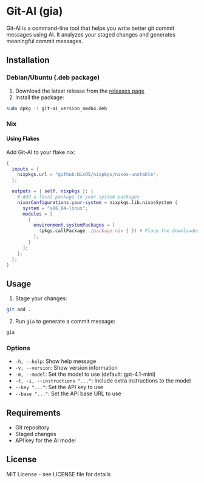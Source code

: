 # Git-AI (gia)

Git-AI is a command-line tool that helps you write better git commit messages using AI. It analyzes your staged changes and generates meaningful commit messages.

## Installation

### Debian/Ubuntu (.deb package)

1. Download the latest release from the [releases page](https://github.com/MartianInGreen/git-ai/releases)
2. Install the package:
```bash
sudo dpkg -i git-ai_version_amd64.deb
```

### Nix

#### Using Flakes

Add Git-AI to your flake.nix:

```nix
{
  inputs = {
    nixpkgs.url = "github:NixOS/nixpkgs/nixos-unstable";
  };

  outputs = { self, nixpkgs }: {
    # Add a local package to your system packages
    nixosConfigurations.your-system = nixpkgs.lib.nixosSystem {
      system = "x86_64-linux";
      modules = [
        {
          environment.systemPackages = [
            (pkgs.callPackage ./package.nix { }) # Place the downloaded package.nix for example in packages/ within your .nixos configuration. Rename it to for example `git-ai.nix`.
          ];
        }
      ];
    };
  };
}
```

## Usage

1. Stage your changes:
```bash
git add .
```

2. Run `gia` to generate a commit message:
```bash
gia
```

### Options

- `-h, --help`: Show help message
- `-v, --version`: Show version information
- `-m, --model`: Set the model to use (default: gpt-4.1-mini)
- `-t, -i, --instructions "..."`: Include extra instructions to the model
- `--key "..."`: Set the API key to use
- `--base "..."`: Set the API base URL to use

## Requirements

- Git repository
- Staged changes
- API key for the AI model

## License

MIT License - see LICENSE file for details
